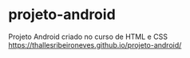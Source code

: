# projeto-android
Projeto Android criado no curso de HTML e CSS
https://thallesribeironeves.github.io/projeto-android/
